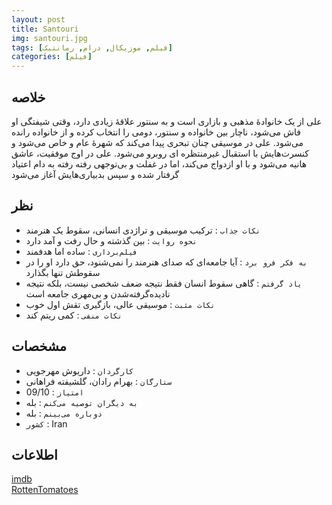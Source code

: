 ```yaml
---
layout: post
title: Santouri
img: santouri.jpg
tags: [فیلم, موزیکال, درام, رمانتیک]
categories: [فیلم]
---
```


## خلاصه
علی از یک خانوادهٔ مذهبی و بازاری است و به سنتور علاقهٔ زیادی دارد، وقتی شیفتگی او فاش می‌شود، ناچار بین خانواده و سنتور، دومی را انتخاب کرده و از خانواده رانده می‌شود. علی در موسیقی چنان تبحری پیدا می‌کند که شهرهٔ عام و خاص می‌شود و کنسرت‌هایش با استقبال غیرمنتظره ای روبرو می‌شود. علی در اوج موفقیت، عاشق هانیه می‌شود و با او ازدواج می‌کند، اما در غفلت و بی‌توجهی رفته رفته به دام اعتیاد گرفتار شده و سپس بدبیاری‌هایش آغاز می‌شود

## نظر
 - `نکات جذاب` : ترکیب موسیقی و تراژدی انسانی، سقوط یک هنرمند
 - `نحوه روایت` : بین گذشته و حال رفت و آمد دارد
 - `فیلم‌برداری` : ساده اما هدفمند
 - `به فکر فرو برد` : آیا جامعه‌ای که صدای هنرمند را نمی‌شنود، حق دارد او را در سقوطش تنها بگذارد
 - `یاد گرفتم` : گاهی سقوط انسان فقط نتیجه ضعف شخصی نیست، بلکه نتیجه نادیده‌گرفته‌شدن و بی‌مهری جامعه است
 - `نکات مثبت` : موسیقی عالی، بازگیری تقش اول خوب
 - `نکات منفی` : کمی ریتم کند

## مشخصات
 - `کارگردان` : داریوش مهرجویی
 - `ستارگان` : بهرام رادان، گلشیفته فراهانی
 - `امتیاز` : 09/10
 - `به دیگران توصیه می‌کنم` : بله
 - `دوباره می‌بینم` : بله
 - `کشور` : Iran

## اطلاعات
[imdb](https://www.imdb.com/title/tt0385277/reference/)  
[RottenTomatoes](https://www.rottentomatoes.com/m/santoori)